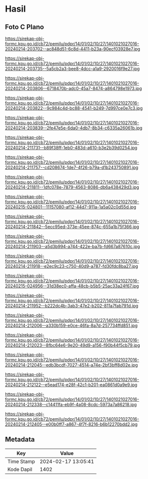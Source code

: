 # Hasil

## Foto C Plano

https://sirekap-obj-formc.kpu.go.id/cb72/pemilu/pdpr/14/01/02/10/27/1401021027016-20240214-203702--ac848d51-6c8d-4411-b23a-90ecf03928e7.jpg

https://sirekap-obj-formc.kpu.go.id/cb72/pemilu/pdpr/14/01/02/10/27/1401021027016-20240214-203735--5a5cb2a3-bee8-4dcc-a1a9-2920016f9e27.jpg

https://sirekap-obj-formc.kpu.go.id/cb72/pemilu/pdpr/14/01/02/10/27/1401021027016-20240214-203806--6718470b-adc0-45a7-8474-a864798e1973.jpg

https://sirekap-obj-formc.kpu.go.id/cb72/pemilu/pdpr/14/01/02/10/27/1401021027016-20240214-203822--9c984c4d-bc88-4541-b249-7d997ce0e7c3.jpg

https://sirekap-obj-formc.kpu.go.id/cb72/pemilu/pdpr/14/01/02/10/27/1401021027016-20240214-203839--2fe47e5e-6da0-4db7-8b34-c6335a26061b.jpg

https://sirekap-obj-formc.kpu.go.id/cb72/pemilu/pdpr/14/01/02/10/27/1401021027016-20240214-211731--b89f38ff-1eb0-483d-a610-b3e2b39d0254.jpg

https://sirekap-obj-formc.kpu.go.id/cb72/pemilu/pdpr/14/01/02/10/27/1401021027016-20240214-211757--cd208674-1de7-4f26-b79a-d1b243750891.jpg

https://sirekap-obj-formc.kpu.go.id/cb72/pemilu/pdpr/14/01/02/10/27/1401021027016-20240214-211811--1dfc078e-7879-4563-8086-db6a438429d3.jpg

https://sirekap-obj-formc.kpu.go.id/cb72/pemilu/pdpr/14/01/02/10/27/1401021027016-20240215-024801--11157080-af12-44d7-911a-1a5a02c0d55d.jpg

https://sirekap-obj-formc.kpu.go.id/cb72/pemilu/pdpr/14/01/02/10/27/1401021027016-20240214-211842--5ecc95ed-373e-45ee-874c-655a1b75f366.jpg

https://sirekap-obj-formc.kpu.go.id/cb72/pemilu/pdpr/14/01/02/10/27/1401021027016-20240214-211903--a5d3b994-a744-422e-ba7b-fd667a87610c.jpg

https://sirekap-obj-formc.kpu.go.id/cb72/pemilu/pdpr/14/01/02/10/27/1401021027016-20240214-211918--e2ec9c23-c750-40d9-a787-fd30fdc8ba27.jpg

https://sirekap-obj-formc.kpu.go.id/cb72/pemilu/pdpr/14/01/02/10/27/1401021027016-20240215-024956--31d38ec0-affa-48cb-b5b5-25ac33a24f67.jpg

https://sirekap-obj-formc.kpu.go.id/cb72/pemilu/pdpr/14/01/02/10/27/1401021027016-20240214-211952--b222dc4b-3ab3-47e2-b202-811a7fab791d.jpg

https://sirekap-obj-formc.kpu.go.id/cb72/pemilu/pdpr/14/01/02/10/27/1401021027016-20240214-212006--a330b159-e0ce-46fa-8a7d-257734ffd851.jpg

https://sirekap-obj-formc.kpu.go.id/cb72/pemilu/pdpr/14/01/02/10/27/1401021027016-20240214-212023--8fbc64e6-9e20-49d9-a156-f90b44f5cb79.jpg

https://sirekap-obj-formc.kpu.go.id/cb72/pemilu/pdpr/14/01/02/10/27/1401021027016-20240214-212045--edb3bcdf-7027-4514-a74e-2bf3bff8d02e.jpg

https://sirekap-obj-formc.kpu.go.id/cb72/pemilu/pdpr/14/01/02/10/27/1401021027016-20240214-212122--e5ead174-e28f-42c1-b201-ea0861d0a9e9.jpg

https://sirekap-obj-formc.kpu.go.id/cb72/pemilu/pdpr/14/01/02/10/27/1401021027016-20240214-212338--c14411fa-eb9f-4a08-8cdc-5973a7a86218.jpg

https://sirekap-obj-formc.kpu.go.id/cb72/pemilu/pdpr/14/01/02/10/27/1401021027016-20240214-212405--e00b0ff7-a867-4f7f-8216-b6b12270bdd2.jpg


## Metadata

| Key        | Value               |
| ---------- | ------------------- |
| Time Stamp | 2024-02-17 13:05:41 |
| Kode Dapil | 1402                |



